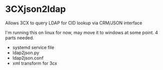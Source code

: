 # 3CXjson2ldap
Allows 3CX to query LDAP for CID lookup via CRM/JSON interface

I'm running this on linux for now, may move it to windows at some point. 
4 parts needed.
 - systemd service file
 - ldap2json.py
 - ldap2json.conf
 - xml transform for 3cx 
